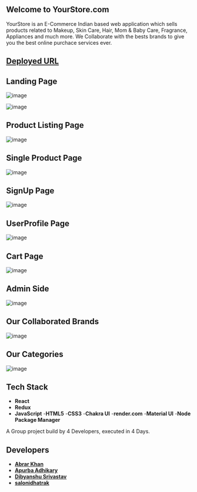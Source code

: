 ## Welcome to YourStore.com

YourStore is an E-Commerce Indian based web application which sells products related to Makeup, Skin Care, Hair, Mom & Baby Care, Fragrance, Appliances and much more. We Collaborate with the bests brands to give you the best online purchace services ever. 

## [Deployed URL]( )

## Landing Page 

![image](https://user-images.githubusercontent.com/103938174/201488742-1dfa1fb3-3682-4b86-9f06-c079ac1886dc.png)

![image](https://user-images.githubusercontent.com/103938174/201488785-35251998-6d88-4d44-9590-8ef39e97d5ea.png)


## Product Listing Page 

![image](https://user-images.githubusercontent.com/103938174/201488964-95e3b180-14d0-4652-b04c-6dfc3179c363.png)


## Single Product Page 

![image](https://user-images.githubusercontent.com/103938174/201489008-6bd36d39-b53c-4e5e-9002-88383f3beea9.png)


## SignUp Page 

![image](https://user-images.githubusercontent.com/103938174/201489047-6dc7a3af-471a-47da-8fc4-17d93721d87c.png)


## UserProfile Page 

![image](https://user-images.githubusercontent.com/103938174/201489088-444c4f4a-d4a6-4dcb-a277-3f44e3644724.png)


## Cart Page

![image](https://user-images.githubusercontent.com/103938174/201489212-32246b52-e358-41ef-99ca-c38280c22e8c.png)


## Admin Side 

![image](https://user-images.githubusercontent.com/103938174/201489262-0ce000a0-7dc1-498b-8f5f-90f4f354a96a.png)

## Our Collaborated Brands    

![image](https://user-images.githubusercontent.com/103938174/201489330-3ac9b30c-88f5-4d8b-8dbd-21a7e501b67e.png)

## Our Categories 

![image](https://user-images.githubusercontent.com/103938174/201489365-a3fa993b-ce8d-4319-9a2d-83619ca577e7.png)


## Tech Stack 
- **React**
- **Redux**
- **JavaScript**
-**HTML5**
-**CSS3**
-**Chakra UI**
-**render.com**
-**Material UI**
-**Node Package Manager**


A Group project build by 4 Developers, executed in 4 Days.

## Developers
- **[Abrar Khan](https://github.com/heyabrar)**
- **[Apurba Adhikary](https://github.com/itsApurba)**
- **[Dibyanshu Srivastav](https://github.com/sdibyanshu)**
- **[salonidhatrak](https://github.com/salonidhatrak)**